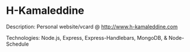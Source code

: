 # H-Kamaleddine

Description: Personal website/vcard @ http://www.h-kamaleddine.com

Technologies: Node.js, Express, Express-Handlebars, MongoDB, & Node-Schedule
